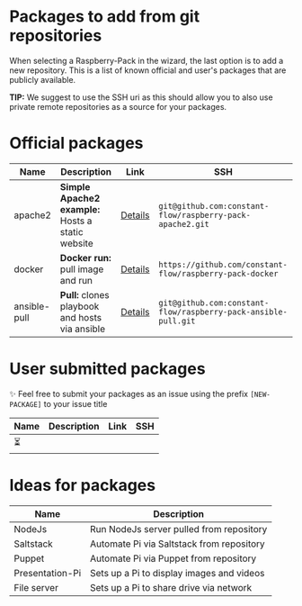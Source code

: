 # Packages to add from git repositories

When selecting a Raspberry-Pack in the wizard, the last option is to add a new repository. This is a list of known official and user's packages that are publicly available.

**TIP:** We suggest to use the SSH uri as this should allow you to also use private remote repositories as a source for your packages.

# Official packages

| Name         | Description                                        | Link                                                                    | SSH                                                            |
| ------------ | -------------------------------------------------- | ----------------------------------------------------------------------- | -------------------------------------------------------------- |
| apache2      | **Simple Apache2 example:** Hosts a static website | [Details](https://github.com/constant-flow/raspberry-pack-apache2)      | `git@github.com:constant-flow/raspberry-pack-apache2.git`      |
| docker       | **Docker run:** pull image and run                 | [Details](https://github.com/constant-flow/raspberry-pack-docker)       | `https://github.com/constant-flow/raspberry-pack-docker`       |
| ansible-pull | **Pull:** clones playbook and hosts via ansible    | [Details](https://github.com/constant-flow/raspberry-pack-ansible-pull) | `git@github.com:constant-flow/raspberry-pack-ansible-pull.git` |

# User submitted packages

✨ Feel free to submit your packages as an issue using the prefix `[NEW-PACKAGE]` to your issue title

| Name | Description | Link | SSH |
| ---- | ----------- | ---- | --- |
| ⏳   |             |      |     |

# Ideas for packages

| Name            | Description                               |
| --------------- | ----------------------------------------- |
| NodeJs          | Run NodeJs server pulled from repository  |
| Saltstack       | Automate Pi via Saltstack from repository |
| Puppet          | Automate Pi via Puppet from repository    |
| Presentation-Pi | Sets up a Pi to display images and videos |
| File server     | Sets up a Pi to share drive via network   |
